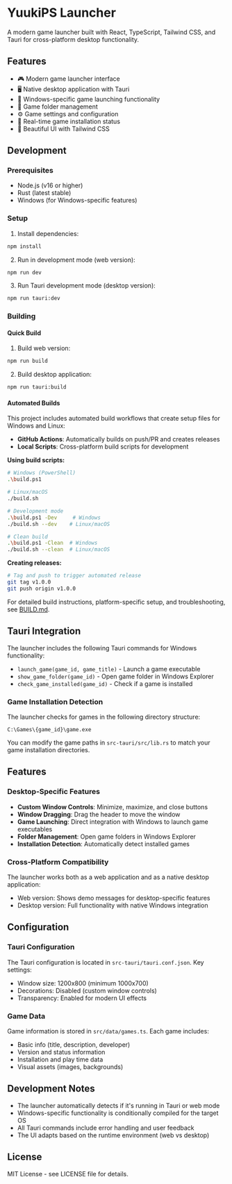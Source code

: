 # YuukiPS Launcher

A modern game launcher built with React, TypeScript, Tailwind CSS, and Tauri for cross-platform desktop functionality.

## Features

- 🎮 Modern game launcher interface
- 🖥️ Native desktop application with Tauri
- 🎯 Windows-specific game launching functionality
- 📁 Game folder management
- ⚙️ Game settings and configuration
- 🔄 Real-time game installation status
- 🎨 Beautiful UI with Tailwind CSS

## Development

### Prerequisites

- Node.js (v16 or higher)
- Rust (latest stable)
- Windows (for Windows-specific features)

### Setup

1. Install dependencies:
```bash
npm install
```

2. Run in development mode (web version):
```bash
npm run dev
```

3. Run Tauri development mode (desktop version):
```bash
npm run tauri:dev
```

### Building

#### Quick Build

1. Build web version:
```bash
npm run build
```

2. Build desktop application:
```bash
npm run tauri:build
```

#### Automated Builds

This project includes automated build workflows that create setup files for Windows and Linux:

- **GitHub Actions**: Automatically builds on push/PR and creates releases
- **Local Scripts**: Cross-platform build scripts for development

**Using build scripts:**

```bash
# Windows (PowerShell)
.\build.ps1

# Linux/macOS
./build.sh

# Development mode
.\build.ps1 -Dev     # Windows
./build.sh --dev    # Linux/macOS

# Clean build
.\build.ps1 -Clean  # Windows
./build.sh --clean  # Linux/macOS
```

**Creating releases:**

```bash
# Tag and push to trigger automated release
git tag v1.0.0
git push origin v1.0.0
```

For detailed build instructions, platform-specific setup, and troubleshooting, see [BUILD.md](BUILD.md).

## Tauri Integration

The launcher includes the following Tauri commands for Windows functionality:

- `launch_game(game_id, game_title)` - Launch a game executable
- `show_game_folder(game_id)` - Open game folder in Windows Explorer
- `check_game_installed(game_id)` - Check if a game is installed

### Game Installation Detection

The launcher checks for games in the following directory structure:
```
C:\Games\{game_id}\game.exe
```

You can modify the game paths in `src-tauri/src/lib.rs` to match your game installation directories.

## Features

### Desktop-Specific Features

- **Custom Window Controls**: Minimize, maximize, and close buttons
- **Window Dragging**: Drag the header to move the window
- **Game Launching**: Direct integration with Windows to launch game executables
- **Folder Management**: Open game folders in Windows Explorer
- **Installation Detection**: Automatically detect installed games

### Cross-Platform Compatibility

The launcher works both as a web application and as a native desktop application:

- Web version: Shows demo messages for desktop-specific features
- Desktop version: Full functionality with native Windows integration

## Configuration

### Tauri Configuration

The Tauri configuration is located in `src-tauri/tauri.conf.json`. Key settings:

- Window size: 1200x800 (minimum 1000x700)
- Decorations: Disabled (custom window controls)
- Transparency: Enabled for modern UI effects

### Game Data

Game information is stored in `src/data/games.ts`. Each game includes:

- Basic info (title, description, developer)
- Version and status information
- Installation and play time data
- Visual assets (images, backgrounds)

## Development Notes

- The launcher automatically detects if it's running in Tauri or web mode
- Windows-specific functionality is conditionally compiled for the target OS
- All Tauri commands include error handling and user feedback
- The UI adapts based on the runtime environment (web vs desktop)

## License

MIT License - see LICENSE file for details.